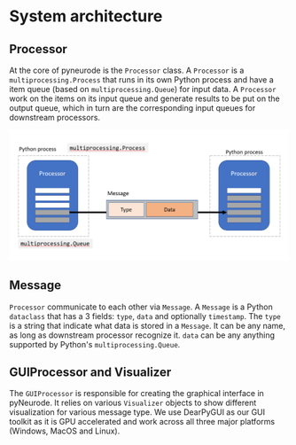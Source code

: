 # System architecture

## Processor
At the core of pyneurode is the `Processor` class. A `Processor` is a `multiprocessing.Process` that runs in its own Python process and have a item queue (based on `multiprocessing.Queue`) for input data. A `Processor` work on the items on its input queue and generate results to be put on the output queue, which in turn are the corresponding input queues for downstream processors.

![overview](images/processor.png)

## Message
`Processor` communicate to each other via `Message`. A `Message` is a Python `dataclass` that has a 3 fields: `type`, `data` and optionally `timestamp`. The `type` is a string that indicate what data is stored in a `Message`. It can be any name, as long as downstream processor recognize it. `data` can be any anything supported by Python's `multiprocessing.Queue`. 


## GUIProcessor and Visualizer
The `GUIProcessor` is responsible for creating the graphical interface in pyNeurode. It relies on various `Visualizer` objects to show different visualization for various message type. We use DearPyGUI as our GUI toolkit as it is GPU accelerated and work across all three major platforms (Windows, MacOS and Linux).

